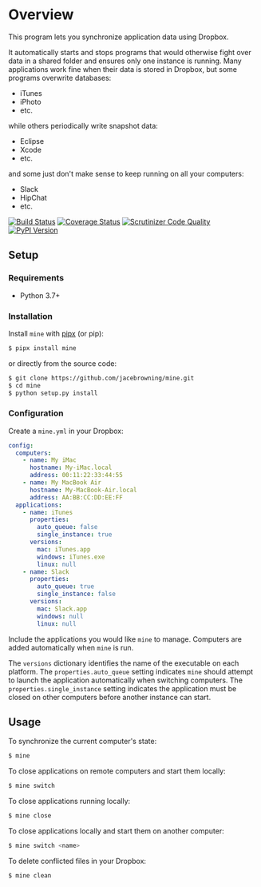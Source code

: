 # Overview

This program lets you synchronize application data using Dropbox.

It automatically starts and stops programs that would otherwise fight over data in a shared folder and ensures only one instance is running. Many applications work fine when their data is stored in Dropbox, but some programs overwrite databases:

- iTunes
- iPhoto
- etc.

while others periodically write snapshot data:

- Eclipse
- Xcode
- etc.

and some just don't make sense to keep running on all your computers:

- Slack
- HipChat
- etc.

[![Build Status](https://img.shields.io/travis/com/jacebrowning/mine/main.svg?label=build)](https://travis-ci.com/jacebrowning/mine)
[![Coverage Status](https://img.shields.io/coveralls/jacebrowning/mine/main.svg)](https://coveralls.io/r/jacebrowning/mine)
[![Scrutinizer Code Quality](https://img.shields.io/scrutinizer/g/jacebrowning/mine.svg)](https://scrutinizer-ci.com/g/jacebrowning/mine/?branch=main)
[![PyPI Version](https://img.shields.io/pypi/v/mine.svg)](https://pypi.org/project/mine)

## Setup

### Requirements

- Python 3.7+

### Installation

Install `mine` with [pipx](https://pipxproject.github.io/pipx/installation/) (or pip):

```sh
$ pipx install mine
```

or directly from the source code:

```sh
$ git clone https://github.com/jacebrowning/mine.git
$ cd mine
$ python setup.py install
```

### Configuration

Create a `mine.yml` in your Dropbox:

```yaml
config:
  computers:
    - name: My iMac
      hostname: My-iMac.local
      address: 00:11:22:33:44:55
    - name: My MacBook Air
      hostname: My-MacBook-Air.local
      address: AA:BB:CC:DD:EE:FF
  applications:
    - name: iTunes
      properties:
        auto_queue: false
        single_instance: true
      versions:
        mac: iTunes.app
        windows: iTunes.exe
        linux: null
    - name: Slack
      properties:
        auto_queue: true
        single_instance: false
      versions:
        mac: Slack.app
        windows: null
        linux: null
```

Include the applications you would like `mine` to manage. Computers are added automatically when `mine` is run.

The `versions` dictionary identifies the name of the executable on each platform. The `properties.auto_queue` setting indicates `mine` should attempt to launch the application automatically when switching computers. The `properties.single_instance` setting indicates the application must be closed on other computers before another instance can start.

## Usage

To synchronize the current computer's state:

```sh
$ mine
```

To close applications on remote computers and start them locally:

```sh
$ mine switch
```

To close applications running locally:

```sh
$ mine close
```

To close applications locally and start them on another computer:

```sh
$ mine switch <name>
```

To delete conflicted files in your Dropbox:

```sh
$ mine clean
```
